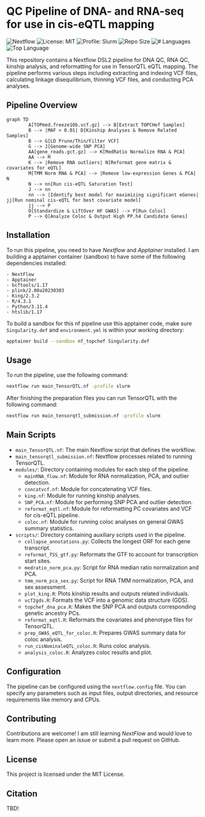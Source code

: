 # QC Pipeline of DNA- and RNA-seq for use in cis-eQTL mapping

![Nextflow](https://img.shields.io/badge/Nextflow-DSL2-brightgreen?style=for-the-badge)
![License: MIT](https://img.shields.io/badge/License-MIT-blue?style=for-the-badge)
![Profile: Slurm](https://img.shields.io/badge/Profile-Slurm-orange?style=for-the-badge)
![Repo Size](https://img.shields.io/github/repo-size/connor122721/nf_eqtls?style=for-the-badge)
![# Languages](https://img.shields.io/github/languages/count/connor122721/nf_eqtls?style=for-the-badge)
![Top Language](https://img.shields.io/github/languages/top/connor122721/nf_eqtls?style=for-the-badge)

This repository contains a Nextflow DSL2 pipeline for DNA QC, RNA QC, kinship analysis, and reformatting for use in TensorQTL eQTL mapping. The pipeline performs various steps including extracting and indexing VCF files, calculating linkage disequilibrium, thinning VCF files, and conducting PCA analyses.

## Pipeline Overview

```mermaid
graph TD
        A[TOPmed.freeze10b.vcf.gz] --> B[Extract TOPCHef Samples]
        B --> |MAF > 0.01| D[Kinship Analyses & Remove Related Samples]
        B --> G[LD Prune/Thin/Filter VCF]
        G --> J[Genome-wide SNP PCA]
        AA[gene_reads.gct.gz] --> K[MedRatio Normalize RNA & PCA]
        AA --> M
        K --> |Remove RNA outliers| N[Reformat gene matrix & covariates for eQTL]
        M[TMM Norm RNA & PCA] --> |Remove low-expression Genes & PCA| N
        N --> nn[Run cis-eQTL Saturation Test]
        J --> nn
        nn --> |Identify best model for maximizing significant eGenes| jj[Run nominal cis-eQTL for best covariate model]
        jj --> P
        O[Standardize & LiftOver HF GWAS] --> P[Run Coloc]
        P --> Q[Analyze Coloc & Output High PP.h4 Candidate Genes]
```

## Installation
To run this pipeline, you need to have *Nextflow* and *Apptainer* installed.
I am building a apptainer container (sandbox) to have some of the following dependencies installed:
```
- NextFlow
- Apptainer
- bcftools/1.17
- plink/2.00a20230303
- King/2.3.2
- R/4.3.1
- Python/3.11.4
- htslib/1.17
```

To build a sandbox for this nf pipeline use this apptainer code, make sure ```Singularity.def``` and ```environment.yml``` is within your working directory: 
```sh
apptainer build --sandbox nf_topchef Singularity.def
```

## Usage
To run the pipeline, use the following command:
```sh
nextflow run main_TensorQTL.nf -profile slurm
```

After finishing the preparation files you can run TensorQTL with the following command:
```sh
nextflow run main_tensorqtl_submission.nf -profile slurm 
```

## Main Scripts
- `main_TensorQTL.nf`: The main Nextflow script that defines the workflow.
- `main_tensorqtl_submission.nf`: Nextflow processes related to running TensorQTL.
- `modules/`: Directory containing modules for each step of the pipeline.
  - `mainRNA_flow.nf`: Module for RNA normalization, PCA, and outlier detection.
  - `concatvcf.nf`: Module for concatenating VCF files.
  - `king.nf`: Module for running kinship analyses.
  - `SNP_PCA.nf`: Module for performing SNP PCA and outlier detection.
  - `reformat_eqtl.nf`: Module for reformatting PC covariates and VCF for cis-eQTL pipeline.
  - `coloc.nf`: Module for running coloc analyses on general GWAS summary statistics.
- `scripts/`: Directory containing auxiliary scripts used in the pipeline.
  - `collapse_annotations.py`: Collects the longest ORF for each gene transcript.
  - `reformat_TSS_gtf.py`: Reformats the GTF to account for transcription start sites.
  - `medratio_norm_pca.py`: Script for RNA median ratio normalization and PCA.
  - `tmm_norm_pca_sex.py`: Script for RNA TMM normalization, PCA, and sex assessment.
  - `plot_king.R`: Plots kinship results and outputs related individuals.
  - `vcf2gds.R`: Formats the VCF into a genomic data structure (GDS).
  - `topchef_dna_pca.R`: Makes the SNP PCA and outputs corresponding genetic ancestry PCs.
  - `reformat_eqtl.R`: Reformats the covariates and phenotype files for TensorQTL.
  - `prep_GWAS_eQTL_for_coloc.R`: Prepares GWAS summary data for coloc analysis.
  - `run_cisNominaleQTL_coloc.R`: Runs coloc analysis.
  - `analysis_coloc.R`: Analyzes coloc results and plot.

## Configuration
The pipeline can be configured using the ```nextflow.config``` file. You can specify any parameters such as input files, output directories, and resource requirements like memory and CPUs.

## Contributing
Contributions are welcome! I am still learning *NextFlow* and would love to learn more. Please open an issue or submit a pull request on GitHub.

## License
This project is licensed under the MIT License.

## Citation
TBD! 

